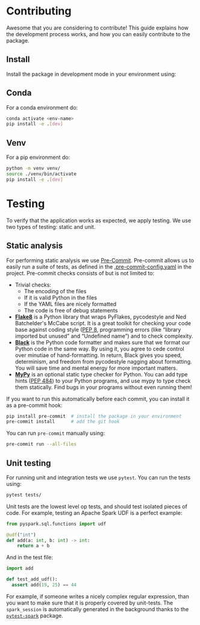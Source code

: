 # Contributing

Awesome that you are considering to contribute! This guide explains how the
development process works, and how you can easily contribute to the package.

## Install

Install the package in development mode in your environment using:

## Conda

For a conda environment do:

``` bash
conda activate <env-name>
pip install -e .[dev]
```

## Venv

For a pip environment do:

``` bash
python -m venv venv/
source ./venv/bin/activate
pip install -e .[dev]
```

# Testing

To verify that the application works as expected, we apply testing. We use two
types of testing: static and unit.

## Static analysis

For performing static analysis we use
[Pre-Commit](https://calmcode.io/pre-commit/the-problem.html). Pre-commit allows
us to easily run a suite of tests, as defined in the
[.pre-commit-config.yaml](.pre-commit-config.yaml) in the project. Pre-commit checks
consists of but is not limited to:

* Trivial checks:
	* The encoding of the files
	* If it is valid Python in the files
	* If the YAML files are nicely formatted
	* The code is free of debug statements
* [**Flake8**](https://pypi.org/project/flake8/) is a Python library that wraps
  PyFlakes, pycodestyle and Ned Batchelder's McCabe script. It is a great
  toolkit for checking your code base against coding style
  ([PEP 8](https://www.python.org/dev/peps/pep-0008/), programming errors (like
  “library imported but unused” and “Undefined name”) and to check complexity.
* [**Black**](https://github.com/psf/black) is the Python code formatter and
  makes sure that we format our Python code in the same way. By using it, you
  agree to cede control over minutiae of hand-formatting. In return, Black gives
  you speed, determinism, and freedom from pycodestyle nagging about formatting.
  You will save time and mental energy for more important matters.
* [**MyPy**](https://github.com/python/mypy) is an optional static type checker
  for Python. You can add type hints
  ([PEP 484](https://www.python.org/dev/peps/pep-0484/)) to your Python
  programs, and use mypy to type check them statically. Find bugs in your
  programs without even running them!

If you want to run this automatically before each commit, you can install it as
a pre-commit hook:

``` bash
pip install pre-commit  # install the package in your environment
pre-commit install      # add the git hook
```

You can run `pre-commit` manually using:

```bash
pre-commit run --all-files
```

## Unit testing

For running unit and integration tests we use `pytest`. You can run the tests
using:

```bash
pytest tests/
```

Unit tests are the lowest level op tests, and should test isolated pieces of
code. For example, testing an Apache Spark UDF is a perfect example:

```python
from pyspark.sql.functions import udf

@udf("int")
def add(a: int, b: int) -> int:
    return a + b
```

And in the test file:
```python
import add

def test_add_udf():
  assert add(19, 25) == 44
```

For example, if someone writes a nicely complex regular expression, than you
want to make sure that it is properly covered by unit-tests. The `spark_session`
is automatically generated in the background thanks to the
[`pytest-spark`](https://pypi.org/project/pytest-spark/) package.
